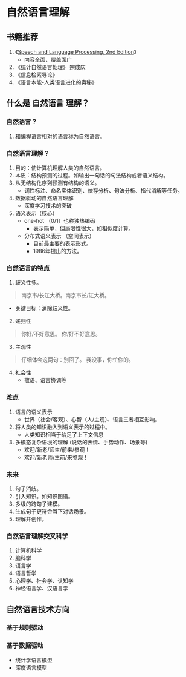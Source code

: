 # 自然语言理解
## 书籍推荐
1. 《[Speech and Language Processing, 2nd Edition](https://book.douban.com/subject/2403834//)》
    - 内容全面，覆盖面广
2. 《统计自然语言处理》 宗成庆
3. 《信息检索导论》
4. 《语言本能-人类语言进化的奥秘》
## 什么是 自然语言 理解？
### 自然语言？
1. 和编程语言相对的语言称为自然语言。
### 自然语言理解？
1. 目的：使计算机理解人类的自然语言。
2. 本质：结构预测的过程。如输出一句话的句法结构或者语义结构。
3. 从无结构化序列预测有结构的语义。
    - 词性标注、命名实体识别、依存分析、句法分析、指代消解等任务。
4. 数据驱动的自然语言理解
    - 深度学习技术的突破
5. 语义表示（核心）
    - one-hot （0/1）也称独热编码
        + 表示简单，但局限性很大，如相似度计算。
    - 分布式语义表示 （空间表示）
        + 目前最主要的表示形式。
        + 1986年提出的方法。
### 自然语言的特点
1. 歧义性多。
> 南京市/长江大桥。南京市长/江大桥。
 - 关键目标：消除歧义性。
2. 递归性
> 你好/不好意思。 你/好不好意思。
3. 主观性
> 仔细体会这两句：别回了。 我没事，你忙你的。
4. 社会性
    - 敬语、语言协调等
### 难点
1. 语言的语义表示
    - 世界（社会/客观）、心智（人/主观）、语言三者相互影响。
2. 将人类的知识融入到语义表示的过程中。
    - 人类知识相当于给足了上下文信息
3. 多模态复杂语境的理解 (说话的表情、手势动作、场景等)
    - 欢迎/新老/师生/前来/参观！
    - 欢迎/新老师/生前/来参观！
### 未来
1. 句子消歧。
2. 引入知识。如知识图谱。
3. 多级的跨句子建模。
4. 生成句子更符合当下对话场景。
5. 理解并创作。
### 自然语言理解交叉科学
1. 计算机科学
2. 脑科学
3. 语言学
4. 语言哲学
5. 心理学、社会学、认知学
6. 神经语言学、汉语言学

## 自然语言技术方向
### 基于规则驱动

### 基于数据驱动
- 统计学语言模型
- 深度语言模型